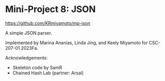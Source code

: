 Mini-Project 8: JSON
====================
https://github.com/KRmiyamoto/mp-json

A simple JSON parser.

Implemented by Marina Ananias, Linda Jing, and Keely Miyamoto for CSC-207-01 2023Fa.

Acknowledgements:

* Skeleton code by SamR
* Chained Hash Lab (partner: Arsal)